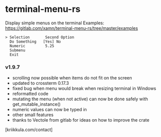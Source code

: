 # terminal-menu-rs
Display simple menus on the terminal
Examples: https://gitlab.com/xamn/terminal-menu-rs/tree/master/examples
```
> Selection       Second Option
  Do Something   [Yes] No
  Numeric         5.25
  Submenu    
  Exit     
```

### v1.9.7

- scrolling now possible when items do not fit on the screen
- updated to crossterm 0.17.3
- fixed bug when menu would break when resizing terminal in Windows
- reformatted code
- mutating the menu (when not active) can now be done safely with get_mutable_instance()
- numeric values can now be typed in
- other small features
- thanks to Vectole from gitlab for ideas on how to improve the crate

[kriikkula.com/contact]
